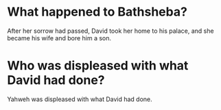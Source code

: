 # What happened to Bathsheba?

After her sorrow had passed, David took her home to his palace, and she became his wife and bore him a son.

# Who was displeased with what David had done?

Yahweh was displeased with what David had done.
